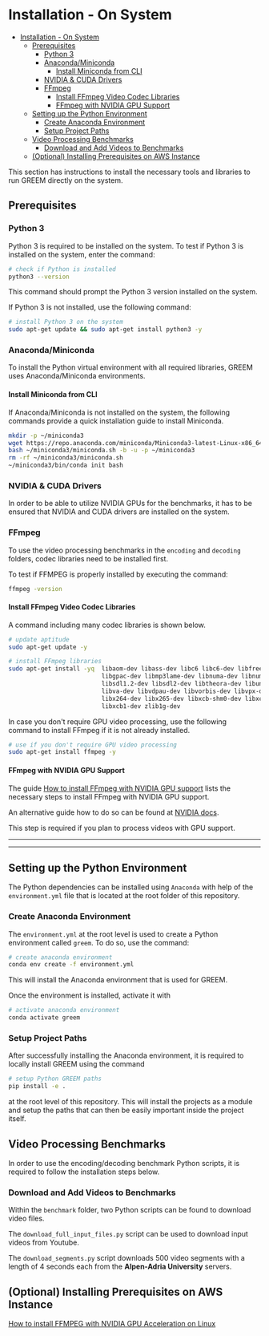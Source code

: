 # Installation - On System

- [Installation - On System](#installation---on-system)
  - [Prerequisites](#prerequisites)
    - [Python 3](#python-3)
    - [Anaconda/Miniconda](#anacondaminiconda)
      - [Install Miniconda from CLI](#install-miniconda-from-cli)
    - [NVIDIA \& CUDA Drivers](#nvidia--cuda-drivers)
    - [FFmpeg](#ffmpeg)
      - [Install FFmpeg Video Codec Libraries](#install-ffmpeg-video-codec-libraries)
      - [FFmpeg with NVIDIA GPU Support](#ffmpeg-with-nvidia-gpu-support)
  - [Setting up the Python Environment](#setting-up-the-python-environment)
    - [Create Anaconda Environment](#create-anaconda-environment)
    - [Setup Project Paths](#setup-project-paths)
  - [Video Processing Benchmarks](#video-processing-benchmarks)
    - [Download and Add Videos to Benchmarks](#download-and-add-videos-to-benchmarks)
  - [(Optional) Installing Prerequisites on AWS Instance](#optional-installing-prerequisites-on-aws-instance)

This section has instructions to install the necessary tools and libraries to run GREEM directly on the system.

## Prerequisites

### Python 3

Python 3 is required to be installed on the system. To test if Python 3 is installed on the system, enter the command:

```bash
# check if Python is installed
python3 --version
```

This command should prompt the Python 3 version installed on the system.

If Python 3 is not installed, use the following command:

```bash
# install Python 3 on the system
sudo apt-get update && sudo apt-get install python3 -y
```

### Anaconda/Miniconda

To install the Python virtual environment with all required libraries, GREEM uses Anaconda/Miniconda environments.

#### Install Miniconda from CLI

If Anaconda/Miniconda is not installed on the system, the following commands provide a quick installation guide to install Miniconda.

```bash
mkdir -p ~/miniconda3
wget https://repo.anaconda.com/miniconda/Miniconda3-latest-Linux-x86_64.sh -O ~/miniconda3/miniconda.sh
bash ~/miniconda3/miniconda.sh -b -u -p ~/miniconda3
rm -rf ~/miniconda3/miniconda.sh
~/miniconda3/bin/conda init bash
```

### NVIDIA & CUDA Drivers

In order to be able to utilize NVIDIA GPUs for the benchmarks, it has to be ensured that NVIDIA and CUDA drivers are installed on the system.

### FFmpeg

To use the video processing benchmarks in the `encoding` and `decoding` folders, codec libraries need to be installed first.

To test if FFMPEG is properly installed by executing the command:

```bash
ffmpeg -version
```

#### Install FFmpeg Video Codec Libraries

A command including many codec libraries is shown below.

```bash
# update aptitude
sudo apt-get update -y

# install FFmpeg libraries
sudo apt-get install -yq  libaom-dev libass-dev libc6 libc6-dev libfreetype6-dev \ 
                          libgpac-dev libmp3lame-dev libnuma-dev libnuma1 libopus-dev \
                          libsdl1.2-dev libsdl2-dev libtheora-dev libunistring-dev \
                          libva-dev libvdpau-dev libvorbis-dev libvpx-dev \
                          libx264-dev libx265-dev libxcb-shm0-dev libxcb-xfixes0-dev \
                          libxcb1-dev zlib1g-dev
```

In case you don't require GPU video processing, use the following command to install FFmpeg if it is not already installed.

```bash
# use if you don't require GPU video processing
sudo apt-get install ffmpeg -y
```

#### FFmpeg with NVIDIA GPU Support

The guide [How to install FFmpeg with NVIDIA GPU support](https://www.cyberciti.biz/faq/how-to-install-ffmpeg-with-nvidia-gpu-acceleration-on-linux/) lists the necessary steps to install FFmpeg with NVIDIA GPU support.

An alternative guide how to do so can be found at [NVIDIA docs](https://docs.nvidia.com/video-technologies/video-codec-sdk/12.0/ffmpeg-with-nvidia-gpu/index.html).

This step is required if you plan to process videos with GPU support.

---
---

## Setting up the Python Environment

The Python dependencies can be installed using `Anaconda` with help of the `environment.yml` file that is located at the root folder of this repository.

### Create Anaconda Environment

The `environment.yml` at the root level is used to create a Python environment called `greem`.
To do so, use the command:

```bash
# create anaconda environment
conda env create -f environment.yml
```

This will install the Anaconda environment that is used for GREEM.

Once the environment is installed, activate it with

```bash
# activate anaconda environment
conda activate greem
```

### Setup Project Paths

After successfully installing the Anaconda environment, it is required to locally install GREEM using the command

```bash
# setup Python GREEM paths
pip install -e .
```

at the root level of this repository. This will install the projects as a module and setup the paths that can then be easily important inside the project itself.

## Video Processing Benchmarks

In order to use the encoding/decoding benchmark Python scripts, it is required to follow the installation steps below.

### Download and Add Videos to Benchmarks

Within the `benchmark` folder, two Python scripts can be found to download video files.

The `download_full_input_files.py` script can be used to download input videos from Youtube.

The `download_segments.py` script downloads 500 video segments with a length of 4 seconds each from the **Alpen-Adria University** servers.

## (Optional) Installing Prerequisites on AWS Instance

[How to install FFMPEG with NVIDIA GPU Acceleration on Linux](https://www.cyberciti.biz/faq/how-to-install-ffmpeg-with-nvidia-gpu-acceleration-on-linux/)
